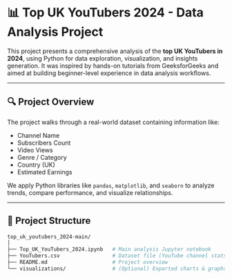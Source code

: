 # 📊 Top UK YouTubers 2024 - Data Analysis Project

This project presents a comprehensive analysis of the **top UK YouTubers in 2024**, using Python for data exploration, visualization, and insights generation. It was inspired by hands-on tutorials from GeeksforGeeks and aimed at building beginner-level experience in data analysis workflows.

---

## 🔍 Project Overview

The project walks through a real-world dataset containing information like:

- Channel Name
- Subscribers Count
- Video Views
- Genre / Category
- Country (UK)
- Estimated Earnings

We apply Python libraries like `pandas`, `matplotlib`, and `seaborn` to analyze trends, compare performance, and visualize relationships.

---

## 📁 Project Structure

```bash
top_uk_youtubers_2024-main/
│
├── Top_UK_YouTubers_2024.ipynb   # Main analysis Jupyter notebook
├── YouTubers.csv                 # Dataset file (YouTube channel stats)
├── README.md                     # Project overview
└── visualizations/               # (Optional) Exported charts & graphs

